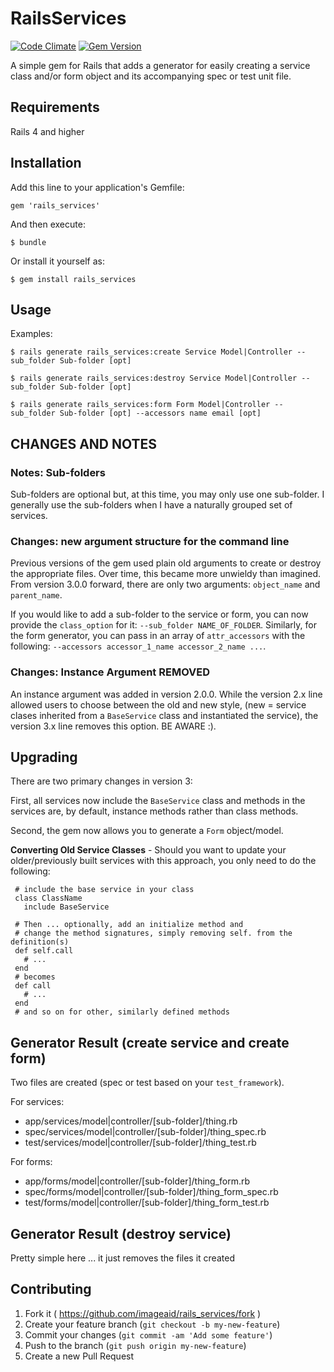 # RailsServices

[![Code Climate](https://codeclimate.com/github/imageaid/rails_service_generator.png)](https://codeclimate.com/github/imageaid/rails_service_generator) 
[![Gem Version](https://badge.fury.io/rb/rails_services.svg)](http://badge.fury.io/rb/rails_services)  

A simple gem for Rails that adds a generator for easily creating a service class and/or form object and its accompanying spec or test unit file.

## Requirements 

Rails 4 and higher

## Installation

Add this line to your application's Gemfile:

    gem 'rails_services'

And then execute:

    $ bundle

Or install it yourself as:

    $ gem install rails_services

## Usage

Examples: 

    $ rails generate rails_services:create Service Model|Controller --sub_folder Sub-folder [opt]
    
    $ rails generate rails_services:destroy Service Model|Controller --sub_folder Sub-folder [opt]
    
    $ rails generate rails_services:form Form Model|Controller --sub_folder Sub-folder [opt] --accessors name email [opt]

## CHANGES AND NOTES    
### Notes: Sub-folders
Sub-folders are optional but, at this time, you may only use one sub-folder. I generally use the sub-folders when I have a naturally grouped set of services.

### Changes: new argument structure for the command line
Previous versions of the gem used plain old arguments to create or destroy the appropriate files. Over time, this became
more unwieldy than imagined. From version 3.0.0 forward, there are only two arguments: `object_name` and `parent_name`. 

If you would like to add a sub-folder to the service or form, you can now provide the `class_option` for it: 
`--sub_folder NAME_OF_FOLDER`. Similarly, for the form generator, you can pass in an array of `attr_accessors` with 
the following: `--accessors accessor_1_name accessor_2_name ...`. 

### Changes: Instance Argument REMOVED
An instance argument was added in version 2.0.0. While the version 2.x line allowed users to choose between the old and new style, 
(new = service clases inherited from a `BaseService` class and instantiated the service), the version 3.x line removes this option. BE AWARE :). 

## Upgrading
There are two primary changes in version 3: 

First, all services now include the `BaseService` class and methods in the services are, 
by default, instance methods rather than class methods. 

Second, the gem now allows you to generate a `Form` object/model.  

**Converting Old Service Classes** - Should you want to update your older/previously built services with this approach, 
you only need to do the following:

     # include the base service in your class
     class ClassName
       include BaseService

     # Then ... optionally, add an initialize method and 
     # change the method signatures, simply removing self. from the definition(s)     
     def self.call
       # ...
     end
     # becomes
     def call
       # ...
     end
     # and so on for other, similarly defined methods

## Generator Result (create service and create form)

Two files are created (spec or test based on your `test_framework`).

For services: 

+ app/services/model|controller/[sub-folder]/thing.rb
+ spec/services/model|controller/[sub-folder]/thing_spec.rb
+ test/services/model|controller/[sub-folder]/thing_test.rb

For forms: 

+ app/forms/model|controller/[sub-folder]/thing_form.rb
+ spec/forms/model|controller/[sub-folder]/thing_form_spec.rb
+ test/forms/model|controller/[sub-folder]/thing_form_test.rb

## Generator Result (destroy service)

Pretty simple here ... it just removes the files it created

## Contributing

1. Fork it ( https://github.com/imageaid/rails_services/fork )
2. Create your feature branch (`git checkout -b my-new-feature`)
3. Commit your changes (`git commit -am 'Add some feature'`)
4. Push to the branch (`git push origin my-new-feature`)
5. Create a new Pull Request
